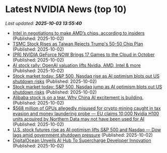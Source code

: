 # Latest NVIDIA News (top 10)
_Last updated: **2025-10-03 13:55:40**_

- [Intel in negotiations to make AMD’s chips, according to insiders](https://www.pcworld.com/article/2928109/intel-in-negotiations-to-make-amds-chips-according-to-insiders.html) (Published: 2025-10-02)
- [TSMC Stock Rises as Taiwan Rejects Trump's 50-50 Chip Plan](https://finance.yahoo.com/news/tsmc-stock-rises-taiwan-rejects-134018538.html) (Published: 2025-10-02)
- [(PR) NVIDIA GeForce NOW Brings 17 Games to the Cloud in October](https://www.techpowerup.com/341565/nvidia-geforce-now-brings-17-games-to-the-cloud-in-october) (Published: 2025-10-02)
- [AI stock rally: OpenAI valuation lifts Nvidia, AMD, Intel & more](https://finance.yahoo.com/video/ai-stock-rally-openai-valuation-133157224.html) (Published: 2025-10-02)
- [Stock market today: S&P 500, Nasdaq rise as AI optimism blots out US shutdown risks](https://finance.yahoo.com/news/live/stock-market-today-sp-500-nasdaq-rise-as-ai-optimism-blots-out-us-shutdown-risks-133118033.html) (Published: 2025-10-02)
- [Stock market today: S&P 500, Nasdaq jump as AI optimism blots out US shutdown risks](https://finance.yahoo.com/news/live/stock-market-today-sp-500-nasdaq-jump-as-ai-optimism-blots-out-us-shutdown-risks-133118631.html) (Published: 2025-10-02)
- [Alibaba stock is on a tear. Why China AI excitement is building.](https://www.livemint.com/companies/news/alibaba-share-price-outlook-chinese-tech-stocks-ai-rally-baidu-share-price-11759410891595.html) (Published: 2025-10-02)
- [$568 million of GPUs allegedly misused for crypto mining caught in tax evasion and money laundering probe — EU claims 10,000 Nvidia H100 units acquired by Northern Data may not have been used for AI](https://www.tomshardware.com/pc-components/gpus/usd568-million-of-gpus-allegedly-misused-for-crypto-mining-caught-in-tax-evasion-and-money-laundering-probe-eu-claims-10-000-nvidia-h100-units-acquired-by-northern-data-may-not-have-been-used-for-ai) (Published: 2025-10-02)
- [U.S. stock futures rise as AI optimism lifts S&P 500 and Nasdaq — Dow lags amid government shutdown pressure](https://economictimes.indiatimes.com/news/international/us/u-s-stock-futures-rise-as-ai-optimism-lifts-sp-500-and-nasdaq-dow-lags-amid-government-shutdown-pressure/articleshow/124273957.cms) (Published: 2025-10-02)
- [DigitalOcean Unveils AI Hub To Supercharge Developer Innovation](https://finance.yahoo.com/news/digitalocean-unveils-ai-hub-supercharge-131359267.html) (Published: 2025-10-02)
